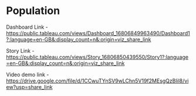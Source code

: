 # Population


Dashboard Link - https://public.tableau.com/views/Dashboard_16806849963490/Dashboard1?:language=en-GB&:display_count=n&:origin=viz_share_link


Story Link - https://public.tableau.com/views/Story_16806850439550/Story1?:language=en-GB&:display_count=n&:origin=viz_share_link

Video demo link - https://drive.google.com/file/d/1CCwuTYnSV9wLChn5V19f2MEsgQzBlil8/view?usp=share_link
